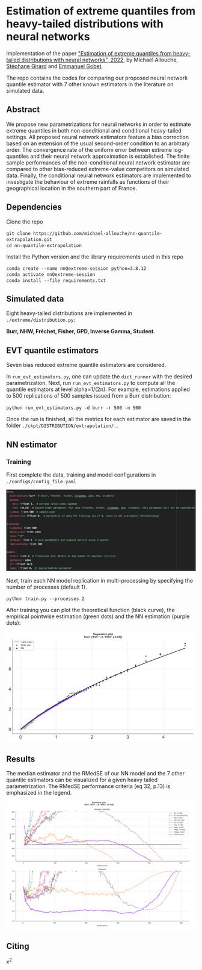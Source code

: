 # Estimation of extreme quantiles from heavy-tailed distributions with neural networks
Implementation of the paper ["Estimation of extreme quantiles from heavy-tailed distributions with neural networks", 2022](LINK),
by Michaël Allouche, [Stéphane Girard](http://mistis.inrialpes.fr/people/girard/) and [Emmanuel Gobet](http://www.cmap.polytechnique.fr/~gobet/).

The repo contains the codes for comparing our proposed neural network quantile estimator with 7 other known estimators in the literature 
on simulated data.

## Abstract
We propose new parametrizations for neural networks in order to estimate extreme quantiles in both non-conditional and conditional heavy-tailed settings. All proposed neural network estimators feature a bias correction based on an extension of the usual second-order condition to an arbitrary order.
The convergence rate of the uniform error between extreme log-quantiles and their neural network approximation is established.
The finite sample performances of the non-conditional neural network estimator are compared to other bias-reduced extreme-value competitors on simulated data. Finally, 
the conditional neural network estimators are implemented to investigate the behaviour of extreme rainfalls as functions of their geographical location in the southern part of France.

## Dependencies
Clone the repo

```
git clone https://github.com/michael-allouche/nn-quantile-extrapolation.git
cd nn-quantile-extrapolation
```

Install the Python version and the library requirements used in this repo

```
conda create --name nnQextreme-session python=3.8.12
conda activate nnQextreme-session
conda install --file requirements.txt
```

## Simulated data
Eight heavy-tailed distributions are implemented in `./extreme/distribution.py`:

**Burr, NHW, Fréchet, Fisher, GPD, Inverse Gamma, Student**.

## EVT quantile estimators

Seven bias reduced extreme quantile estimators are considered.

In `run_evt_estimators.py`, one can update the `dict_runner` with the desired parametrization. 
Next, run `run_evt_estimators.py` to compute all the quantile estimators at level alpha=1/(2n). 
For example, estimations applied to 500 replications of 500 samples issued from a Burr distribution:

`python run_evt_estimators.py -d burr -r 500 -n 500`

Once the run is finished, all the metrics for each estimator are saved in the folder `./ckpt/DISTRIBUTION/extrapolation/.`.

## NN estimator
### Training
First complete the data, training and model configurations in `./configs/config_file.yaml`

![config2](imgs/readme/configfile.png)

Next, train each NN model replication in multi-processing by specifying the number of processes (default 1).
```
python train.py --processes 2
```

After training you can plot the theoretical function (black curve), the empirical pointwise estimation (green dots) 
and the NN estimation (purple dots):

![f](imgs/readme/f_funcNN.png)

## Results

The median estimator and the RMedSE of our NN model and the 7 other quantile estimators can be visualized for 
a given heavy tailed parametrization. The RMedSE performance criteria (eq 32, p.13) is emphasized in the legend. 

![quantile](imgs/readme/quantile_estimation.png)


## Citing
$x^2$